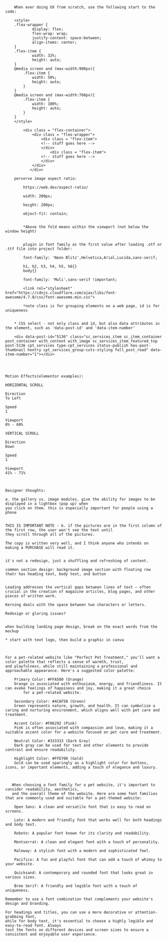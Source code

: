 		When ever doing UX from scratch, use the following start to the code:

		<style>
		.flex-wrapper {
				display: flex;
				flex-wrap: wrap;
				justify-content: space-between;
				align-items: center;
		}
		.flex-item {
				width: 32%;
				height: auto;
		}
		@media screen and (max-width:980px){
			.flex-item {
				width: 50%;
				height: auto;
			}
		}
		@media screen and (max-width:768px){
			.flex-item {
				width: 100%;
				height: auto;
			}
		}
		</style>

			<div class = "flex-container">
			    <div class = "flex-wrapper">
				    <div class = "flex-item">
				    <!-- stuff goes here -->
				    </div>
	        		    <div class = "flex-item">
				    <!-- stuff goes here -->
				    </div>
			    </div>
		       </div>

		perserve image aspect ratio:

			https://web.dev/aspect-ratio/

			width: 200px;

			height: 200px;

			object-fit: contain;


			*Above the fold means within the viewport (not below the window height) 


			plugin in font family as the first value after loading .otf or .ttf file into project folder:

			font-family: 'Neon Blitz',Helvetica,Arial,Lucida,sans-serif;
			
			h1, h2, h3, h4, h5, h6{}
			body{}
			
			font-family: 'Muli',sans-serif !important;

			<link rel="stylesheet" href="https://cdnjs.cloudflare.com/ajax/libs/font-awesome/4.7.0/css/font-awesome.min.css">

			*note class is for grouping elements on a web page, id is for uniqueness


		* CSS select - not only class and id, but also data attributes in the element, such as 'data-post-id' and 'data-item-number'
  
		<div data-post-id="5136" class="sc_services_item sc_item_container post_container with_content with_image sc_services_item_featured_top post-5136 cpt_services type-cpt_services status-publish has-post-thumbnail hentry cpt_services_group-cuts-styling full_post_read" data-item-number="1"></div>




	Motion Effects(elementor examples):

	HORIZONTAL SCROLL

	Direction
	To Left

	Speed
	1

	Viewport
	0% - 60%

	VERTICAL SCROLL

	Direction
	Down

	Speed
	1

	Viewport
	41% - 71%



	Designer thoughts: 

	a. the gallery vs. image modules, give the ability for images to be displayed in a lightbox (pop up) when 
	you click on them. this is especially important for people using a phone
	
	
	THIS IS IMPORTANT NOTE - b. if the pictures are in the first column of the first row, the user won't see the text until 
	they scroll through all of the pictures. 
	
	The copy is written very well, and I think anyone who intends on making a PURCHASE will read it.


	it's not a redesign, just a shuffling and refreshing of content.
	
	common section design: background image section with floating row thatr has heading text, body text, and button


	Leading addresses the vertical gaps between lines of text – often crucial in the creation of magazine articles, blog pages, and other pieces of written work. 
	
	Kerning deals with the space between two characters or letters.
	
	Redesign or glaring issues?


 	when building landing page design, break on the exact words from the mockup

	* start with text logo, then build a graphic in canva
  


	For a pet-related website like "Perfect Pet Treatment," you'll want a color palette that reflects a sense of warmth, trust, 
 	and playfulness, while still maintaining a professional and approachable appearance. Here's a suggested color palette:
	
	    Primary Color: #FFA500 (Orange)
	    Orange is associated with enthusiasm, energy, and friendliness. It can evoke feelings of happiness and joy, making it a great choice 
     	    for a pet-related website.
	
	    Secondary Color: #4CAF50 (Green)
	    Green represents nature, growth, and health. It can symbolize a caring and nurturing environment, which aligns well with pet care and treatment.
	
	    Accent Color: #F06292 (Pink)
	    Pink is often associated with compassion and love, making it a suitable accent color for a website focused on pet care and treatment.
	
	    Neutral Color: #333333 (Dark Gray)
	    Dark gray can be used for text and other elements to provide contrast and ensure readability.
	
	    Highlight Color: #FFD700 (Gold)
	    Gold can be used sparingly as a highlight color for buttons, icons, or important elements, adding a touch of elegance and luxury.
	


	   When choosing a font family for a pet website, it's important to consider readability, aesthetics, 
  	   and the overall theme of the website. Here are some font families that are commonly used and suitable for a pet-themed website:
	
	    Open Sans: A clean and versatile font that is easy to read on screens.
	
	    Lato: A modern and friendly font that works well for both headings and body text.
	
	    Roboto: A popular font known for its clarity and readability.
	
	    Montserrat: A clean and elegant font with a touch of personality.
	
	    Raleway: A stylish font with a modern and sophisticated feel.
	
	    Pacifico: A fun and playful font that can add a touch of whimsy to your website.
	
	    Quicksand: A contemporary and rounded font that looks great in various sizes.
	
	    Bree Serif: A friendly and legible font with a touch of uniqueness.
	
	Remember to use a font combination that complements your website's design and branding. 
 
 	For headings and titles, you can use a more decorative or attention-grabbing font, 
  	while for body text, it's essential to choose a highly legible and easy-to-read font. Always 
   	test the fonts on different devices and screen sizes to ensure a consistent and enjoyable user experience.




